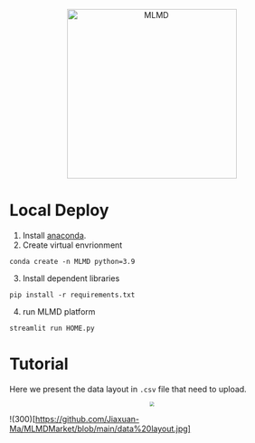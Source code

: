 <p align="center">
  <img src="https://github.com/Jiaxuan-Ma/MLMDMarket/blob/main/MLMDicon.gif?raw=true" width="300px"  alt="MLMD"/>
</div>
</p>

# Local Deploy

1. Install [anaconda](https://www.anaconda.com/). 
2. Create virtual envrionment
```
conda create -n MLMD python=3.9
```
3. Install dependent libraries
```
pip install -r requirements.txt
```
4. run MLMD platform
```
streamlit run HOME.py
```

# Tutorial

Here we present the data layout in `.csv` file that need to upload.

<p align="center">
  <img src="https://github.com/Jiaxuan-Ma/MLMDMarket/blob/main/data%20layout.jpg?raw=true" style="zoom:50%;" />
</p>

!(300)[https://github.com/Jiaxuan-Ma/MLMDMarket/blob/main/data%20layout.jpg]